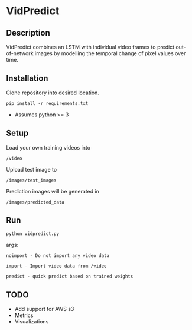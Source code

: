 # VidPredict

## Description
VidPredict combines an LSTM with individual video frames to predict out-of-network 
images by modelling the temporal change of pixel values over time. 

## Installation

Clone repository into desired location.

    pip install -r requirements.txt

* Assumes python >= 3

## Setup

Load your own training videos into 

    /video

Upload test image to 

    /images/test_images

Prediction images will be generated in 

    /images/predicted_data

## Run

    python vidpredict.py

    
args: 

    noimport - Do not import any video data

    import - Import video data from /video

    predict - quick predict based on trained weights

## TODO
- Add support for AWS s3
- Metrics
- Visualizations

